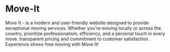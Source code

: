 # Move-It
 Move It - is a modern and user-friendly website designed to provide exceptional moving services. Whether you're moving locally or across the country,  prioritize professionalism, efficiency, and a personal touch in every move. transparent pricing and commitment to customer satisfaction . Experience stress-free moving with Move It!
